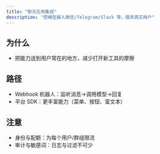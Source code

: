 ```yaml
---
title: "聊天应用集成"
description: "把模型接入微信/Telegram/Slack 等，服务真实用户"
---
```


## 为什么

- 把能力送到用户常在的地方，减少打开新工具的摩擦

## 路径

- Webhook 机器人：监听消息→调用模型→回复
- 平台 SDK：更丰富能力（菜单、按钮、富文本）

## 注意

- 身份与配额：为每个用户/群组限流
- 审计与敏感词：日志与过滤不可少
